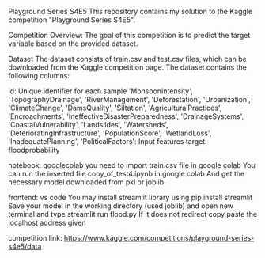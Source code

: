 Playground Series S4E5
This repository contains my solution to the Kaggle competition "Playground Series S4E5".

Competition Overview:
The goal of this competition is to predict the target variable based on the provided dataset.

Dataset
The dataset consists of train.csv and test.csv files, which can be downloaded from the Kaggle competition page. The dataset contains the following columns:

id: Unique identifier for each sample
 'MonsoonIntensity',
    'TopographyDrainage',
    'RiverManagement',
    'Deforestation',
    'Urbanization',
    'ClimateChange',
    'DamsQuality',
    'Siltation',
    'AgriculturalPractices',
    'Encroachments',
    'IneffectiveDisasterPreparedness',
    'DrainageSystems',
    'CoastalVulnerability',
    'Landslides',
    'Watersheds',
    'DeterioratingInfrastructure',
    'PopulationScore',
    'WetlandLoss',
    'InadequatePlanning',
    'PoliticalFactors': Input features
target: floodprobability


notebook: googlecolab
you need to import train.csv file in google colab
You can run the inserted file copy_of_test4.ipynb in google colab
And get the necessary model downloaded from pkl or joblib


frontend: vs code
You may install streamlit library using pip install streamlit
Save your model in the working directory (used joblib)
and open new terminal and type streamlit run flood.py
If it does not redirect copy paste the localhost address given

competition link: https://www.kaggle.com/competitions/playground-series-s4e5/data
